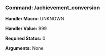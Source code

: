 ### Command: /achievement_conversion

**Handler Macro:** UNKNOWN

**Handler Value:** 999

**Required Status:** 0

**Arguments:**
None
